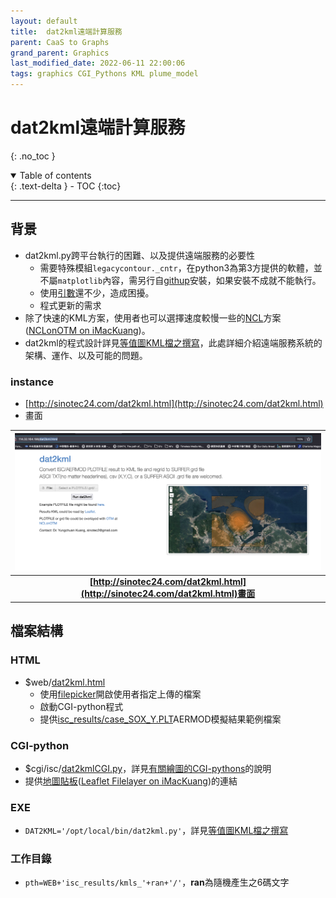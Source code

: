 ```yaml
---
layout: default
title:  dat2kml遠端計算服務
parent: CaaS to Graphs
grand_parent: Graphics
last_modified_date: 2022-06-11 22:00:06
tags: graphics CGI_Pythons KML plume_model
---
```

# dat2kml遠端計算服務
{: .no_toc }

<details open markdown="block">
  <summary>
    Table of contents
  </summary>
  {: .text-delta }
- TOC
{:toc}
</details>

---

## 背景
- dat2kml.py跨平台執行的困難、以及提供遠端服務的必要性
  - 需要特殊模組`legacycontour._cntr`，在python3為第3方提供的軟體，並不屬`matplotlib`內容，需另行自[githup](https://github.com/matplotlib/legacycontour.git)安裝，如果安裝不成就不能執行。
  - 使用[引數][arg]還不少，造成困擾。
  - 程式更新的需求
- 除了快速的KML方案，使用者也可以選擇速度較慢一些的[NCL][NCL]方案([NCLonOTM on iMacKuang](http://sinotec24.com/NCLonOTM.html))。
- dat2kml的程式設計詳見[等值圖KML檔之撰寫](https://sinotec2.github.io/Focus-on-Air-Quality/utilities/GIS/wr_kml/)，此處詳細介紹遠端服務系統的架構、運作、以及可能的問題。

[arg]: <https://sinotec2.github.io/Focus-on-Air-Quality/utilities/GIS/wr_kml/#引數說明> "usage: dat2kml.py [-h] -f FNAME [-d DICTR]"
[NCL]: <https://sinotec2.github.io/Focus-on-Air-Quality/utilities/CGI-pythons/NCLonOTM/> "NCL(NCAR Command Language)是美國大氣研究中心出台的繪圖軟體，目前已經出到6.6.2版。"

### instance
- [http://sinotec24.com/dat2kml.html](http://sinotec24.com/dat2kml.html)
- 畫面

| ![dat2kml.png](https://raw.githubusercontent.com/sinotec2/Focus-on-Air-Quality/main/assets/images/dat2kml.png)|
|:--:|
| <b>[http://sinotec24.com/dat2kml.html](http://sinotec24.com/dat2kml.html)畫面</b>|

## 檔案結構
### HTML
- $web/[dat2kml.html](https://github.com/sinotec2/CGI_Pythons/blob/main/drawings/dat2kml/dat2kml.html)
  - 使用[filepicker](https://github.com/benignware/jquery-filepicker)開啟使用者指定上傳的檔案
  - 啟動CGI-python程式
  - 提供[isc_results/case_SOX_Y.PLT](https://github.com/sinotec2/CGI_Pythons/blob/main/drawings/dat2kml/case_SOX_Y.PLT)AERMOD模擬結果範例檔案

### CGI-python
- $cgi/isc/[dat2kmlCGI.py](https://github.com/sinotec2/CGI_Pythons/blob/main/drawings/dat2kml/dat2kmlCGI.py)，詳見[有關繪圖的CGI-pythons](https://sinotec2.github.io/Focus-on-Air-Quality/utilities/CGI-pythons/drawings/#dat2kmlcgipy)的說明
- 提供[地圖貼板](https://sinotec2.github.io/Focus-on-Air-Quality/utilities/GIS/digitizer/#地圖貼板)([Leaflet Filelayer on iMacKuang](http://sinotec24.com/Leaflet/docs/index.html))的連結

### EXE
- `DAT2KML='/opt/local/bin/dat2kml.py'`，詳見[等值圖KML檔之撰寫](https://sinotec2.github.io/Focus-on-Air-Quality/utilities/GIS/wr_kml/)

### 工作目錄
- `pth=WEB+'isc_results/kmls_'+ran+'/'`，**ran**為隨機產生之6碼文字